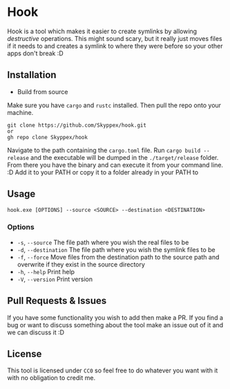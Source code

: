 # Hook

Hook is a tool which makes it easier to create symlinks by allowing
_destructive_ operations. This might sound scary, but it really just moves files
if it needs to and creates a symlink to where they were before so your other
apps don't break :D

## Installation

- Build from source

Make sure you have `cargo` and `rustc` installed.
Then pull the repo onto your machine.

```pwsh
git clone https://github.com/Skyppex/hook.git
or
gh repo clone Skyppex/hook
```

Navigate to the path containing the `cargo.toml` file.
Run `cargo build --release` and the executable will be dumped in the
`./target/release` folder. From there you have the binary and can execute it from your command line. :D
Add it to your PATH or copy it to a folder already in your PATH to

## Usage

`hook.exe [OPTIONS] --source <SOURCE> --destination <DESTINATION>`

### Options

- `-s`, `--source` <SOURCE> The file path where you wish the real files to be
- `-d`, `--destination` <DESTINATION> The file path where you wish the symlink files to be
- `-f`, `--force` Move files from the destination path to the source path and overwrite if they exist in the source directory
- `-h`, `--help` Print help
- `-V`, `--version` Print version

## Pull Requests & Issues

If you have some functionality you wish to add then make a PR.
If you find a bug or want to discuss something about the tool make an issue out
of it and we can discuss it :D

## License

This tool is licensed under `CC0` so feel free to do whatever you want with it
with no obligation to credit me.
